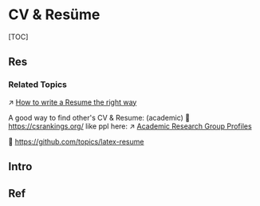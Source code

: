 # CV & Resüme

[TOC]



## Res
### Related Topics
↗ [How to write a Resume the right way](../Job%20Related/How%20to%20write%20a%20Resume%20the%20right%20way.md)

A good way to find other's CV & Resume: (academic) 🔗 https://csrankings.org/ like ppl here: ↗ [Academic Research Group Profiles](../../../../Academics/Academic%20Research%20Group%20Profiles/Academic%20Research%20Group%20Profiles.md)

🔗 https://github.com/topics/latex-resume



## Intro


## Ref

